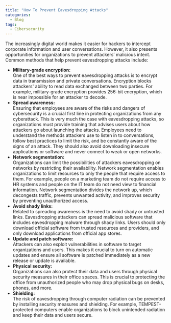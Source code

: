 ```yaml
---
title: "How To Prevent Eavesdropping Attacks"
categories:
  - Blog
tags:
  - Cibersecurity
---
```


The increasingly digital world makes it easier for hackers to intercept corporate information and user conversations. However, it also presents opportunities for organizations to prevent attackers’ malicious intent. Common methods that help prevent eavesdropping attacks include: 

<ul>
<li><strong>Military-grade encryption:</strong><br> One of the best ways to prevent eavesdropping attacks is to encrypt data in transmission and private conversations. Encryption blocks attackers' ability to read data exchanged between two parties. For example, military-grade encryption provides 256-bit encryption, which is near impossible for an attacker to decode.</li>
<li><strong>Spread awareness:</strong><br> Ensuring that employees are aware of the risks and dangers of cybersecurity is a crucial first line in protecting organizations from any cyberattack. This is very much the case with eavesdropping attacks, so organizations must provide training that advises users about how attackers go about launching the attacks. Employees need to understand the methods attackers use to listen in to conversations, follow best practices to limit the risk, and be constantly aware of the signs of an attack. They should also avoid downloading insecure applications or software and never connect to weak or open networks.</li>
<li><strong>Network segmentation:</strong><br> Organizations can limit the possibilities of attackers eavesdropping on networks by restricting their availability. Network segmentation enables organizations to limit resources to only the people that require access to them. For example, people on a marketing team do not require access to HR systems and people on the IT team do not need view to financial information. Network segmentation divides the network up, which decongests traffic, prevents unwanted activity, and improves security by preventing unauthorized access.</li>
<li><strong>Avoid shady links:</strong><br> Related to spreading awareness is the need to avoid shady or untrusted links. Eavesdropping attackers can spread malicious software that includes eavesdropping malware through shady links. Users should only download official software from trusted resources and providers, and only download applications from official app stores.</li>
<li><strong>Update and patch software:</strong><br> Attackers can also exploit vulnerabilities in software to target organizations and users. This makes it crucial to turn on automatic updates and ensure all software is patched immediately as a new release or update is available.</li>
<li><strong>Physical security:</strong><br> Organizations can also protect their data and users through physical security measures in their office spaces. This is crucial to protecting the office from unauthorized people who may drop physical bugs on desks, phones, and more.</li>
<li><strong>Shielding:</strong><br> The risk of eavesdropping through computer radiation can be prevented by installing security measures and shielding. For example, TEMPEST-protected computers enable organizations to block unintended radiation and keep their data and users secure.</li>
</ul>
